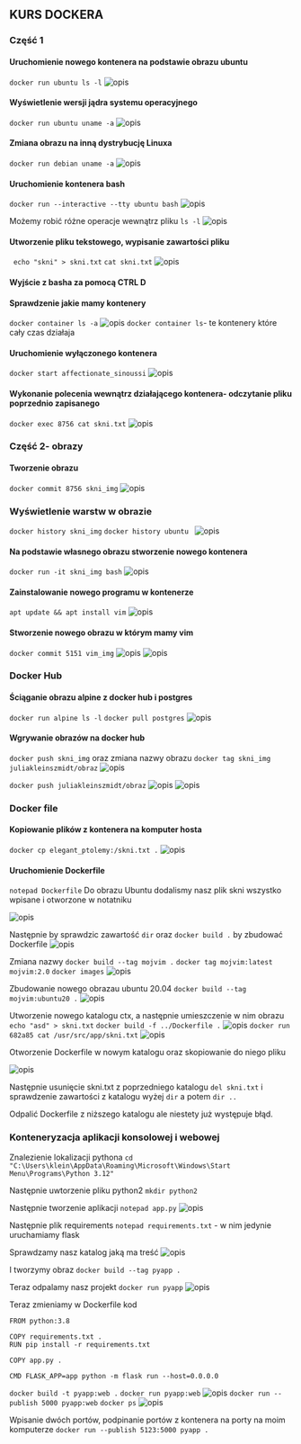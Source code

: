 ## KURS DOCKERA

### Część 1
#### Uruchomienie nowego kontenera na podstawie obrazu ubuntu
`docker run ubuntu ls -l`
![opis](images/utworzenieKon.png)

#### Wyświetlenie wersji jądra systemu operacyjnego
`docker run ubuntu uname -a`
![opis](images/uname.png)

#### Zmiana obrazu na inną dystrybucję Linuxa 
`docker run debian uname -a`
![opis](images/debian.png)

#### Uruchomienie kontenera bash 
`docker run --interactive --tty ubuntu bash`
![opis](images/bash.png)

Możemy robić różne operacje wewnątrz pliku
`ls -l`
![opis](images/ls-l.png)

#### Utworzenie pliku tekstowego, wypisanie zawartości pliku
` echo "skni" > skni.txt`
`cat skni.txt`
![opis](images/pliktxt.png)

#### Wyjście z basha za pomocą CTRL D

#### Sprawdzenie jakie mamy kontenery
`docker container ls -a`
![opis](images/kontenery.png)
`docker container ls`- te kontenery które cały czas działaja
#### Uruchomienie wyłączonego kontenera
`docker start affectionate_sinoussi`
![opis](images/uruchomienie.png)

#### Wykonanie polecenia wewnątrz działającego kontenera- odczytanie pliku poprzednio zapisanego
`docker exec 8756 cat skni.txt`
![opis](images/875.png)

### Część 2- obrazy
#### Tworzenie obrazu
`docker commit 8756 skni_img`
![opis](images/obraz.png)

### Wyświetlenie warstw w obrazie
`docker history skni_img`
`docker history ubuntu `
![opis](images/warstwy.png)

#### Na podstawie własnego obrazu stworzenie nowego kontenera
`docker run -it skni_img bash`
![opis](images/kontObr.png)

#### Zainstalowanie nowego programu w kontenerze
`apt update && apt install vim`
![opis](images/program.png)

#### Stworzenie nowego obrazu w którym mamy vim
`docker commit 5151 vim_img`
![opis](images/vim.png)
![opis](images/vimHistory.png)

### Docker Hub
#### Ściąganie obrazu alpine z docker hub i postgres
`docker run alpine ls -l`
`docker pull postgres`
![opis](images/alpinePostgres.png)

#### Wgrywanie obrazów na docker hub
`docker push skni_img`
oraz zmiana nazwy obrazu `docker tag skni_img juliakleinszmidt/obraz`
![opis](images/zmianaNazwa.png)

`docker push juliakleinszmidt/obraz`
![opis](images/wgranie.png)
![opis](images/dockerHub.png)

### Docker file
#### Kopiowanie plików z kontenera na komputer hosta
`docker cp elegant_ptolemy:/skni.txt .`
![opis](images/kopiowanie.png)

#### Uruchomienie Dockerfile
`notepad Dockerfile`
Do obrazu Ubuntu dodalismy nasz plik skni wszystko wpisane i otworzone w notatniku

![opis](images/notatnik.png)

Następnie by sprawdzic zawartość 
`dir`
oraz `docker build .` by zbudować Dockerfile
![opis](images/dockerbuild.png)

Zmiana nazwy
`docker build --tag mojvim .`
`docker tag mojvim:latest mojvim:2.0`
`docker images`
![opis](images/mojvim.png)

Zbudowanie nowego obrazau ubuntu 20.04
`docker build --tag mojvim:ubuntu20 .`
![opis](images/ubuntu20.04.png)

Utworzenie nowego katalogu ctx, a następnie umieszczenie w nim obrazu 
`echo "asd" > skni.txt`
`docker build -f ../Dockerfile .`
![opis](images/ctx.png)
`docker run 682a85 cat /usr/src/app/skni.txt`
![opis](images/nowy.png)


Otworzenie Dockerfile w nowym katalogu oraz skopiowanie do niego pliku

![opis](images/kontekst.png)

Następnie usunięcie skni.txt z poprzedniego katalogu
`del skni.txt`
i sprawdzenie zawartości z katalogu wyżej
`dir` a potem `dir ..`

Odpalić Dockerfile z niższego katalogu ale niestety już występuje błąd. 

### Konteneryzacja aplikacji konsolowej i webowej  
Znalezienie lokalizacji pythona
`cd "C:\Users\klein\AppData\Roaming\Microsoft\Windows\Start Menu\Programs\Python 3.12"`

Następnie uwtorzenie pliku python2
`mkdir python2`

Następnie tworzenie aplikacji
`notepad app.py`
![opis](images/app.py.png)

Następnie plik requirements
`notepad requirements.txt` - w nim jedynie uruchamiamy flask

Sprawdzamy nasz katalog jaką ma treść
![opis](images/python2.png)

I tworzymy obraz 
`docker build --tag pyapp .`

Teraz odpalamy nasz projekt 
`docker run pyapp`
![opis](images/aplikacja.png)

Teraz zmieniamy w Dockerfile kod 
```
FROM python:3.8

COPY requirements.txt .
RUN pip install -r requirements.txt

COPY app.py .

CMD FLASK_APP=app python -m flask run --host=0.0.0.0

```

`docker build -t pyapp:web .`
`docker run pyapp:web`
![opis](images/web.png)
`docker run --publish 5000 pyapp:web`
`docker ps`
![opis](images/dockerps.png)

Wpisanie dwóch portów, podpinanie portów z kontenera na porty na moim komputerze
`docker run --publish 5123:5000 pyapp .`

